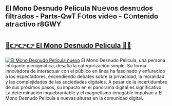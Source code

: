 ## El Mono Desnudo Pelicula N𝚞𝚎vos desn𝚞dos filtr𝚊dos - Parts-QwT F𝚘tos vid𝚎o - C𝚘ntenido atr𝚊ctivo r8GWY

# <h2><a href="http://mb54c5.tromn.icu/?c=El+Mono+Desnudo+Pelicula">🔗👉👉👉 El Mono Desnudo Pelicula 🔗🔗</a></h2>

[![El Mono Desnudo Pelicula nuevo](https://i.imgur.com/pEAQMta.gif)](http://mb54c5.tromn.icu/?c=El+Mono+Desnudo+Pelicula)
El Mono Desnudo Pelicula, una persona intrigante y enigmática, desafía la categorización simple. Su forma innovadora de interactuar con el público en línea ha fascinado y enfurecido a los espectadores, encendiendo debates sobre la privacidad, la moralidad y las complejidades de las sociedades digitales. A pesar de la incertidumbre de sus próximos pasos, su impacto en el panorama digital es significativo. La determinación inquebrantable y el magnetismo innegable impulsan a El Mono Desnudo Pelicula a nuevas alturas en la comunidad digital.
